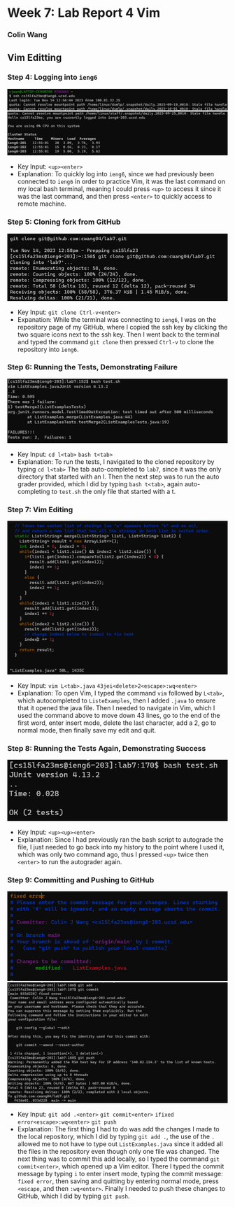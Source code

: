 # Week 7: Lab Report 4 Vim
### Colin Wang
## Vim Editting
### Step 4: Logging into `ieng6`
![Connecting to ieng6](Step4.1.png)
![Succesful response](Step4.2.png)
- Key Input: `<up><enter>`
- Explanation:
To quickly log into `ieng6`, since we had previously been connected to `ieng6` in order to practice Vim, it was the last command on my local bash terminal, meaning I could press `<up>` to access it since it was the last command, and then press `<enter>` to quickly access to remote machine.
### Step 5: Cloning fork from GitHub
![Cloning Repository](Step5.png)
- Key Input: `git clone Ctrl-v<enter>`
- Expanation:
While the terminal was connecting to `ieng6`, I was on the repository page of my GitHub, where I copied the ssh key by clicking the two square icons next to the ssh key. Then I went back to the terminal and typed the command `git clone` then pressed `Ctrl-v` to clone the repository into `ieng6`.
### Step 6: Running the Tests, Demonstrating Failure
![Failed Tests](Step6.png)
- Key Input: `cd l<tab>` `bash t<tab>`
- Explanation: 
To run the tests, I navigated to the cloned repository by typing `cd l<tab>` The tab auto-completed to `lab7`, since it was the only directory that started with an l. Then the next step was to run the auto grader provided, which I did by typing `bash t<tab>`, again auto-completing to `test.sh` the only file that started with a t.
### Step 7: Vim Editing
![Vim](Step7.png)
- Key Input: `vim L<tab>.java` `43jei<delete>2<escape>:wq<enter>`
- Explanation:
To open Vim, I typed the command `vim` followed by `L<tab>`, which autocompleted to `ListeExamples`, then I added `.java` to ensure that it opened the java file. Then I needed to navigate in Vim, which I used the command above to move down 43 lines, go to the end of the first word, enter insert mode, delete the last character, add a 2, go to normal mode, then finally save my edit and quit.
### Step 8: Running the Tests Again, Demonstrating Success
![Passed Tests](Step8.png)
- Key Input: `<up><up><enter>`
- Explanation:
Since I had previously ran the bash script to autograde the file, I just needed to go back into my history to the point where I used it, which was only two command ago, thus I pressed `<up>` twice then `<enter>` to run the autograder again.
### Step 9: Committing and Pushing to GitHub
![Vim Commit](Step9.1.png)
![Git](Step9.2.png)
- Key Input: `git add .<enter>` `git commit<enter>` `ifixed error<escape>:wq<enter>` `git push`
- Explanation:
The first thing I had to do was add the changes I made to the local repository, which I did by typing `git add .`, the use of the `.` allowed me to not have to type out `ListExamples.java` since it added all the files in the repository even though only one file was changed. The next thing was to commit this add locally, so I typed the command `git commit<enter>`, which opened up a Vim editor. There I typed the commit message by typing `i` to enter insert mode, typing the commit message: `fixed error`, then saving and quitting by entering normal mode, press `<escape`, and then `:wq<enter>`. Finally I needed to push these changes to GitHub, which I did by typing `git push`.